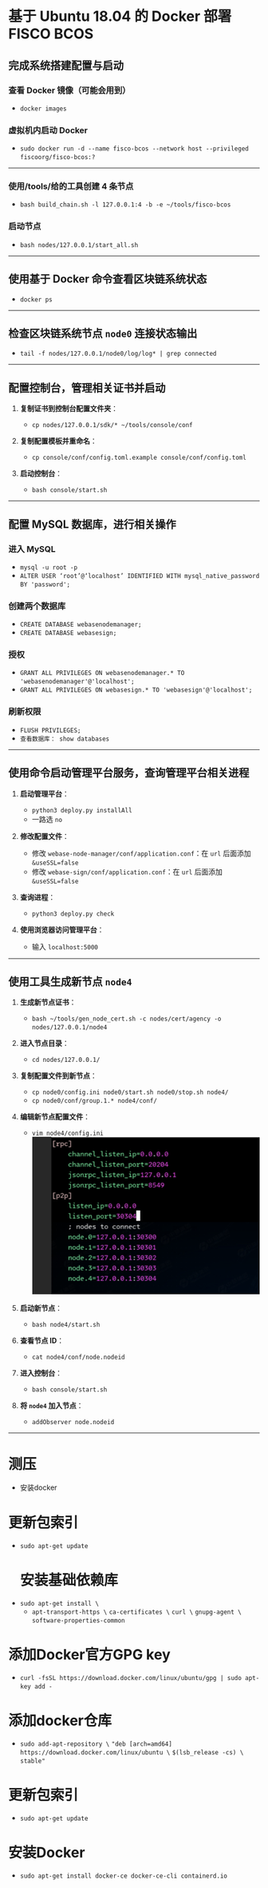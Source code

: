 # 基于 Ubuntu 18.04 的 Docker 部署 FISCO BCOS

## 完成系统搭建配置与启动

### 查看 Docker 镜像（可能会用到）
- `docker images`

### 虚拟机内启动 Docker
- `sudo docker run -d --name fisco-bcos --network host --privileged fiscoorg/fisco-bcos:?`
---
### 使用/tools/给的工具创建 4 条节点
- `bash build_chain.sh -l 127.0.0.1:4 -b -e ~/tools/fisco-bcos`

### 启动节点
- `bash nodes/127.0.0.1/start_all.sh`

---

## 使用基于 Docker 命令查看区块链系统状态

- `docker ps`

---

## 检查区块链系统节点 `node0` 连接状态输出

- `tail -f nodes/127.0.0.1/node0/log/log* | grep connected`

---

## 配置控制台，管理相关证书并启动

1. **复制证书到控制台配置文件夹**：
   - `cp nodes/127.0.0.1/sdk/* ~/tools/console/conf`
   
2. **复制配置模板并重命名**：
   - `cp console/conf/config.toml.example console/conf/config.toml`
   
3. **启动控制台**：
   - `bash console/start.sh`

---

## 配置 MySQL 数据库，进行相关操作

### 进入 MySQL
- `mysql -u root -p`
- `ALTER USER ‘root’@‘localhost’ IDENTIFIED WITH mysql_native_password BY 'password';`

### 创建两个数据库
- `CREATE DATABASE webasenodemanager;`
- `CREATE DATABASE webasesign;`

### 授权
- `GRANT ALL PRIVILEGES ON webasenodemanager.* TO 'webasenodemanager'@'localhost';`
- `GRANT ALL PRIVILEGES ON webasesign.* TO 'webasesign'@'localhost';`

### 刷新权限
- `FLUSH PRIVILEGES;`
- `查看数据库： show databases`

---

## 使用命令启动管理平台服务，查询管理平台相关进程

1. **启动管理平台**：
   - `python3 deploy.py installAll`
   - 一路选 `no`
   
2. **修改配置文件**：
   - 修改 `webase-node-manager/conf/application.conf`：在 `url` 后面添加 `&useSSL=false`
   - 修改 `webase-sign/conf/application.conf`：在 `url` 后面添加 `&useSSL=false`

3. **查询进程**：
   - `python3 deploy.py check`

4. **使用浏览器访问管理平台**：
   - 输入 `localhost:5000`

---

## 使用工具生成新节点 `node4`

1. **生成新节点证书**：
   - `bash ~/tools/gen_node_cert.sh -c nodes/cert/agency -o nodes/127.0.0.1/node4`
   
2. **进入节点目录**：
   - `cd nodes/127.0.0.1/`
   
3. **复制配置文件到新节点**：
   - `cp node0/config.ini node0/start.sh node0/stop.sh node4/`
   - `cp node0/conf/group.1.* node4/conf/`
   
4. **编辑新节点配置文件**：
   - `vim node4/config.ini`
![alt text](nod4.png)

5. **启动新节点**：
   - `bash node4/start.sh`

6. **查看节点 ID**：
   - `cat node4/conf/node.nodeid`

7. **进入控制台**：
   - `bash console/start.sh`

8. **将 `node4` 加入节点**：
   - `addObserver node.nodeid`

---
# 测压


   


* 安装docker
 # 更新包索引
 - `sudo apt-get update`
   # 安装基础依赖库
 - `sudo apt-get install \`
   - `apt-transport-https \`
   `ca-certificates \`
   `curl \`
   `gnupg-agent \`
   `software-properties-common`
# 添加Docker官方GPG key
 - `curl -fsSL https://download.docker.com/linux/ubuntu/gpg | sudo apt-key add -`
# 添加docker仓库
 - `sudo add-apt-repository \`
   `"deb [arch=amd64] https://download.docker.com/linux/ubuntu \`
   `$(lsb_release -cs) \`
   `stable"`
# 更新包索引
 - `sudo apt-get update`
# 安装Docker
 - `sudo apt-get install docker-ce docker-ce-cli containerd.io`
